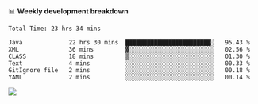 

📊 **Weekly development breakdown**
<!--START_SECTION:waka-->

```text
Total Time: 23 hrs 34 mins

Java             22 hrs 30 mins  ████████████████████████░   95.43 %
XML              36 mins         ▓░░░░░░░░░░░░░░░░░░░░░░░░   02.56 %
CLASS            18 mins         ▒░░░░░░░░░░░░░░░░░░░░░░░░   01.30 %
Text             4 mins          ░░░░░░░░░░░░░░░░░░░░░░░░░   00.33 %
GitIgnore file   2 mins          ░░░░░░░░░░░░░░░░░░░░░░░░░   00.18 %
YAML             2 mins          ░░░░░░░░░░░░░░░░░░░░░░░░░   00.14 %
```

<!--END_SECTION:waka-->

<p align="left" dir="auto">
  <a href="#">
    <img src="https://github-readme-stats.vercel.app/api?username=JiHongYuan&show_icons=true&inc">
  </a>
</p>
